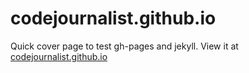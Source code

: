 # codejournalist.github.io
Quick cover page to test gh-pages and jekyll. View it at <a href="https://codejournalist.github.io/">codejournalist.github.io</a>

